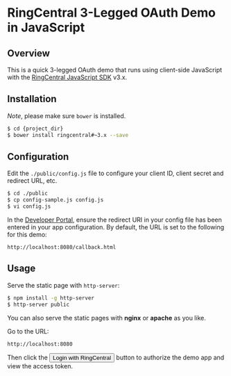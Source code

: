 RingCentral 3-Legged OAuth Demo in JavaScript
=============================================

## Overview

This is a quick 3-legged OAuth demo that runs using client-side JavaScript with the [RingCentral JavaScript SDK](https://github.com/ringcentral/ringcentral-js) v3.x.

## Installation

*Note*, please make sure `bower` is installed.

```bash
$ cd {project_dir}
$ bower install ringcentral#~3.x --save
```

## Configuration

Edit the `./public/config.js` file to configure your client ID, client secret and redirect URL, etc.

```bash
$ cd ./public
$ cp config-sample.js config.js
$ vi config.js
```

In the [Developer Portal](http://developer.ringcentral.com/), ensure the redirect URI in your config file has been entered in your app configuration. By default, the URL is set to the following for this demo:

```
http://localhost:8080/callback.html
```

## Usage

Serve the static page with `http-server`:

```bash
$ npm install -g http-server
$ http-server public
```

You can also serve the static pages with **nginx** or **apache** as you like.

Go to the URL:

```
http://localhost:8080
````

Then click the <input type="button" value="Login with RingCentral"> button to authorize the demo app and view the access token.
